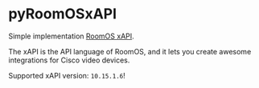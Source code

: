 # pyRoomOSxAPI

Simple implementation [RoomOS xAPI](https://roomos.cisco.com/xapi). 

The xAPI is the API language of RoomOS, and it lets you create awesome integrations for Cisco video devices.

Supported xAPI version: `10.15.1.6`!
